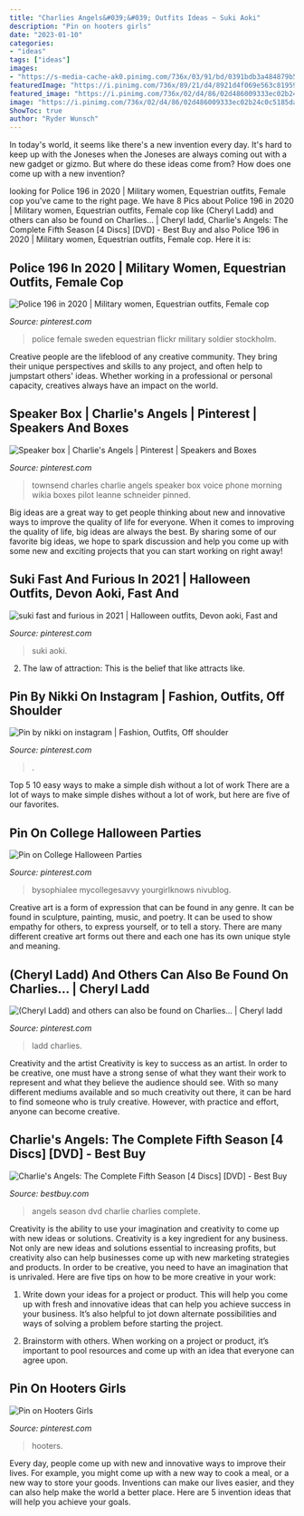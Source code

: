 ```yaml
---
title: "Charlies Angels&#039;&#039; Outfits Ideas ~ Suki Aoki"
description: "Pin on hooters girls"
date: "2023-01-10"
categories:
- "ideas"
tags: ["ideas"]
images:
- "https://s-media-cache-ak0.pinimg.com/736x/03/91/bd/0391bdb3a484879b5fb251a46989b7dd.jpg"
featuredImage: "https://i.pinimg.com/736x/89/21/d4/8921d4f069e563c8195915fb866e550f--pin-ups-faces.jpg"
featured_image: "https://i.pinimg.com/736x/02/d4/86/02d486009333ec02b24c0c5185da5114.jpg"
image: "https://i.pinimg.com/736x/02/d4/86/02d486009333ec02b24c0c5185da5114.jpg"
ShowToc: true
author: "Ryder Wunsch"
---
```



In today's world, it seems like there's a new invention every day.  It's hard to keep up with the Joneses when the Joneses are always coming out with a new gadget or gizmo.  But where do these ideas come from?  How does one come up with a new invention?

	

		
looking for Police 196 in 2020 | Military women, Equestrian outfits, Female cop you've came to the right page. We have 8 Pics about Police 196 in 2020 | Military women, Equestrian outfits, Female cop like (Cheryl Ladd) and others can also be found on Charlies... | Cheryl ladd, Charlie&#039;s Angels: The Complete Fifth Season [4 Discs] [DVD] - Best Buy and also Police 196 in 2020 | Military women, Equestrian outfits, Female cop. Here it is:
		
    
## Police 196 In 2020 | Military Women, Equestrian Outfits, Female Cop

<img loading=lazy src="https://i.pinimg.com/736x/9e/e7/40/9ee740ec3a7119983fe71dea60849e16--police-equestrian.jpg" onerror="this.onerror=null;this.src='https://tse1.mm.bing.net/th?id=OIP.4xWj4FtEaSIDz-P1OahKJgAAAA&amp;pid=15.1';" alt="Police 196 in 2020 | Military women, Equestrian outfits, Female cop">

_Source: pinterest.com_

>police female sweden equestrian flickr military soldier stockholm. 

	

Creative people are the lifeblood of any creative community. They bring their unique perspectives and skills to any project, and often help to jumpstart others' ideas. Whether working in a professional or personal capacity, creatives always have an impact on the world.

    
## Speaker Box | Charlie&#039;s Angels | Pinterest | Speakers And Boxes

<img loading=lazy src="https://s-media-cache-ak0.pinimg.com/736x/03/91/bd/0391bdb3a484879b5fb251a46989b7dd.jpg" onerror="this.onerror=null;this.src='https://tse2.mm.bing.net/th?id=OIP.jOYPsRN02POuI-MIBUHeogHaFj&amp;pid=15.1';" alt="Speaker box | Charlie&#039;s Angels | Pinterest | Speakers and Boxes">

_Source: pinterest.com_

>townsend charles charlie angels speaker box voice phone morning wikia boxes pilot leanne schneider pinned. 

	

Big ideas are a great way to get people thinking about new and innovative ways to improve the quality of life for everyone. When it comes to improving the quality of life, big ideas are always the best. By sharing some of our favorite big ideas, we hope to spark discussion and help you come up with some new and exciting projects that you can start working on right away!

    
## Suki Fast And Furious In 2021 | Halloween Outfits, Devon Aoki, Fast And

<img loading=lazy src="https://i.pinimg.com/736x/67/65/76/67657671c167c31ce31127550ff35673.jpg" onerror="this.onerror=null;this.src='https://tse2.mm.bing.net/th?id=OIP.bedADlca9ZcApVqKEk4-IwHaJ3&amp;pid=15.1';" alt="suki fast and furious in 2021 | Halloween outfits, Devon aoki, Fast and">

_Source: pinterest.com_

>suki aoki. 

	

2. The law of attraction: This is the belief that like attracts like.

    
## Pin By Nikki On Instagram | Fashion, Outfits, Off Shoulder

<img loading=lazy src="https://i.pinimg.com/736x/8f/e8/c3/8fe8c3130a08518482bc15d289e4cca4.jpg" onerror="this.onerror=null;this.src='https://tse1.mm.bing.net/th?id=OIP.dUDQSlE6esKWzGdYjXBcfQHaJa&amp;pid=15.1';" alt="Pin by nikki on instagram | Fashion, Outfits, Off shoulder">

_Source: pinterest.com_

>. 

	

Top 5 10 easy ways to make a simple dish without a lot of work
There are a lot of ways to make simple dishes without a lot of work, but here are five of our favorites.

    
## Pin On College Halloween Parties

<img loading=lazy src="https://i.pinimg.com/736x/02/d4/86/02d486009333ec02b24c0c5185da5114.jpg" onerror="this.onerror=null;this.src='https://tse3.mm.bing.net/th?id=OIP.KuzO8HkizBArb9XQxq2NIAHaHS&amp;pid=15.1';" alt="Pin on College Halloween Parties">

_Source: pinterest.com_

>bysophialee mycollegesavvy yourgirlknows nivublog. 

	

Creative art is a form of expression that can be found in any genre. It can be found in sculpture, painting, music, and poetry. It can be used to show empathy for others, to express yourself, or to tell a story. There are many different creative art forms out there and each one has its own unique style and meaning.

    
## (Cheryl Ladd) And Others Can Also Be Found On Charlies... | Cheryl Ladd

<img loading=lazy src="https://i.pinimg.com/736x/35/e8/a8/35e8a84743f2052d474bcf35536f0545--cheryl-ladd-eyes.jpg" onerror="this.onerror=null;this.src='https://tse3.mm.bing.net/th?id=OIP.xlBGN6DHosF53SE_6ojWsQHaKL&amp;pid=15.1';" alt="(Cheryl Ladd) and others can also be found on Charlies... | Cheryl ladd">

_Source: pinterest.com_

>ladd charlies. 

	

Creativity and the artist
Creativity is key to success as an artist. In order to be creative, one must have a strong sense of what they want their work to represent and what they believe the audience should see. With so many different mediums available and so much creativity out there, it can be hard to find someone who is truly creative. However, with practice and effort, anyone can become creative.

    
## Charlie&#039;s Angels: The Complete Fifth Season [4 Discs] [DVD] - Best Buy

<img loading=lazy src="https://pisces.bbystatic.com/image2/BestBuy_US/images/products/2098/20980125_so.jpg" onerror="this.onerror=null;this.src='https://tse3.mm.bing.net/th?id=OIP.iHV34F8MAF18kEoNiY7wdAHaK1&amp;pid=15.1';" alt="Charlie&#039;s Angels: The Complete Fifth Season [4 Discs] [DVD] - Best Buy">

_Source: bestbuy.com_

>angels season dvd charlie charlies complete. 

	

Creativity is the ability to use your imagination and creativity to come up with new ideas or solutions.
Creativity is a key ingredient for any business. Not only are new ideas and solutions essential to increasing profits, but creativity also can help businesses come up with new marketing strategies and products. In order to be creative, you need to have an imagination that is unrivaled. Here are five tips on how to be more creative in your work: 
1. Write down your ideas for a project or product. This will help you come up with fresh and innovative ideas that can help you achieve success in your business. It’s also helpful to jot down alternate possibilities and ways of solving a problem before starting the project. 

2. Brainstorm with others. When working on a project or product, it’s important to pool resources and come up with an idea that everyone can agree upon.

    
## Pin On Hooters Girls

<img loading=lazy src="https://i.pinimg.com/736x/89/21/d4/8921d4f069e563c8195915fb866e550f--pin-ups-faces.jpg" onerror="this.onerror=null;this.src='https://tse4.mm.bing.net/th?id=OIP.cEeCysDP2WTR0Ys5W8AuFgHaJ6&amp;pid=15.1';" alt="Pin on Hooters Girls">

_Source: pinterest.com_

>hooters. 

	

Every day, people come up with new and innovative ways to improve their lives. For example, you might come up with a new way to cook a meal, or a new way to store your goods. Inventions can make our lives easier, and they can also help make the world a better place. Here are 5 invention ideas that will help you achieve your goals.

